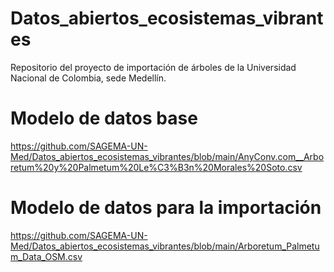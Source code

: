 # Datos_abiertos_ecosistemas_vibrantes
Repositorio del proyecto de importación de árboles de la Universidad Nacional de Colombia, sede Medellín.

# Modelo de datos base
https://github.com/SAGEMA-UN-Med/Datos_abiertos_ecosistemas_vibrantes/blob/main/AnyConv.com__Arboretum%20y%20Palmetum%20Le%C3%B3n%20Morales%20Soto.csv

# Modelo de datos para la importación
https://github.com/SAGEMA-UN-Med/Datos_abiertos_ecosistemas_vibrantes/blob/main/Arboretum_Palmetum_Data_OSM.csv
